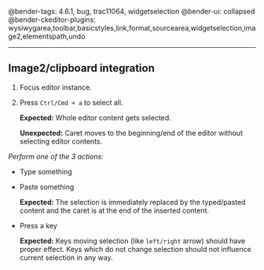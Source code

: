 @bender-tags: 4.6.1, bug, trac11064, widgetselection
@bender-ui: collapsed
@bender-ckeditor-plugins: wysiwygarea,toolbar,basicstyles,link,format,sourcearea,widgetselection,image2,elementspath,undo

----

## Image2/clipboard integration

1. Focus editor instance.
1. Press `Ctrl/Cmd + a` to select all.

	**Expected:** Whole editor content gets selected.

	**Unexpected:** Caret moves to the beginning/end of the editor without selecting editor contents.

_Perform one of the 3 actions:_

* Type something
* Paste something

	**Expected:** The selection is immediately replaced by the typed/pasted content and the caret is at the end of the inserted content.

* Press a key

	**Expected:** Keys moving selection (like `left/right` arrow) should have proper effect. Keys which do not change selection
should not influence current selection in any way.
